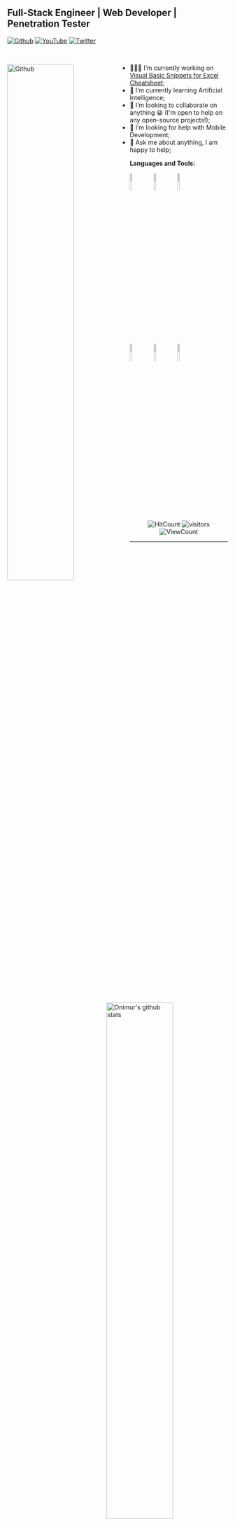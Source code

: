 <!-- Your title -->
## Full-Stack Engineer | Web Developer | Penetration Tester

<!-- Your badges
You can use the website to generate badges: https://shields.io/
-->

[![Github](https://img.shields.io/badge/-Github-000?style=plastic&logo=appveyor)](https://github.com/ghostlypy)
[![YouTube](https://img.shields.io/badge/-youtube-red?style=plastic&logo=appveyor)](https://www.youtube.com/channel/UCnMcOdlU57Bsa5-rbyY7Neg)
[![Twitter](https://img.shields.io/badge/-Twitter-blue?style=plastic&logo=appveyor)](https://www.twitter.com/ghostlypy/)

&nbsp;

<!-- Any image aligned to the right. Beware the width -->
<img width="55%" align="left" alt="Github" src="https://raw.githubusercontent.com/onimur/.github/master/.resources/git-header.svg" />

- 👨🏽‍💻 I’m currently working on [Visual Basic Snippets for Excel Cheatsheet](https://github.com/GhostlyPy);
- 🌱 I’m currently learning Artificial Intelligence; 
- 👯 I’m looking to collaborate on anything 😀 (I'm open to help on any open-source projects!);
- 🤔 I’m looking for help with Mobile Development;
- 💬 Ask me about anything, I am happy to help;

**Languages and Tools:** 

<!-- Your github readme stats
You can use this api: https://github.com/anuraghazra/github-readme-stats
-->
<p>
  <a href="https://github.com/GhostlyPy">
    <img width="55%" align="right" alt="Onimur's github stats" src="https://github-readme-stats.vercel.app/api?username=ghostlypy&show_icons=true&hide_border=true" />
  </a>
  
  <!-- Your languages and tools. Be careful with the alignment. 
  You can use this sites to get logos: https://www.vectorlogo.zone or https://simpleicons.org/
  -->
  <code><img width="10%" src="https://www.vectorlogo.zone/logos/w3_html5/w3_html5-ar21.svg"></code>
  <code><img width="10%" src="https://www.vectorlogo.zone/logos/netlifyapp_watercss/netlifyapp_watercss-ar21.svg"></code>
  <code><img width="10%" src="https://www.vectorlogo.zone/logos/javascript/javascript-horizontal.svg"></code>
  <br />
  <code><img width="10%" src="https://www.vectorlogo.zone/logos/w3_html5/w3_html5-ar21.svg"></code>
  <code><img width="10%" src="https://www.vectorlogo.zone/logos/netlifyapp_watercss/netlifyapp_watercss-ar21.svg"></code>
  <code><img width="10%" src="https://www.vectorlogo.zone/logos/javascript/javascript-horizontal.svg"></code>
</p>

<!-- Your hits or visitors
site: http://hits.dwyl.com or https://visitor-badge.glitch.me
Both apis are in trouble due to the number of requests, if you know any other to register visitors, great
-->
<p align="center">
  <img alt="HitCount" src="http://hits.dwyl.com/ghostlypy/ghostlypy.svg" />
  <img alt="visitors" src="https://visitor-badge.glitch.me/badge?page_id=ghostlypy.ghostlypy" />
  <!-- https://github.com/wesky93/views this is a clone of the hits -->
  <img alt="ViewCount" src="https://views.whatilearened.today/views/github/ghostlypy/ghostlypy.svg" />
</p>

---
